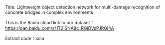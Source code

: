 Title: Lightweight object detection network for multi-damage recognition of concrete bridges in complex environments

This is the Baidu cloud link to our dataset：https://pan.baidu.com/s/1T2ISNA8c_RGjDVsPJRGl4A 

Extract code：sdia
